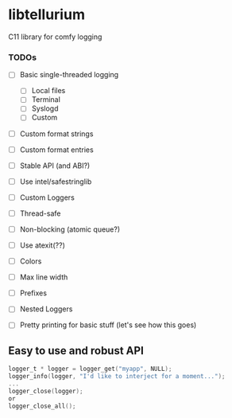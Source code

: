 # libtellurium
C11 library for comfy logging


### TODOs

 - [ ] Basic single-threaded logging
   - [ ] Local files
   - [ ] Terminal
   - [ ] Syslogd
   - [ ] Custom
 - [ ] Custom format strings
 - [ ] Custom format entries
 - [ ] Stable API (and ABI?)
 - [ ] Use intel/safestringlib
 - [ ] Custom Loggers
 - [ ] Thread-safe
 - [ ] Non-blocking (atomic queue?)
 - [ ] Use atexit(??)
 - [ ] Colors
 - [ ] Max line width
 - [ ] Prefixes
 - [ ] Nested Loggers
 - [ ] Pretty printing for basic stuff (let's see how this goes)


## Easy to use and robust API


```c
logger_t * logger = logger_get("myapp", NULL);
logger_info(logger, "I'd like to interject for a moment...");
...
logger_close(logger);
or
logger_close_all();
```



